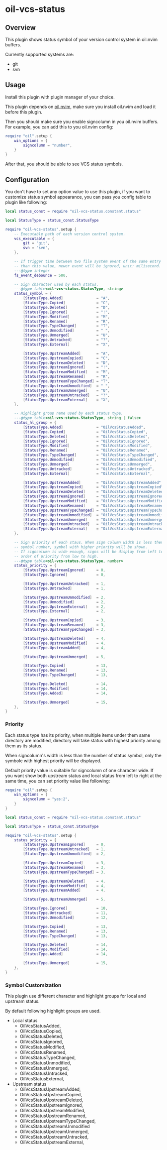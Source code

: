 # oil-vcs-status

## Overview

This plugin shows status symbol of your version control system in oil.nvim
buffers.

Currently supported systems are:

- git
- svn

## Usage

Install this plugin with plugin manager of your choice.

This plugin depends on [oil.nvim](https://github.com/stevearc/oil.nvim), make
sure you install oil.nvim and load it before this plugin.

Then you should make sure you enable signcolumn in you oil.nvim buffers. For
example, you can add this to you oil.nvim config:

```lua
require "oil".setup {
    win_options = {
        signcolumn = "number",
    }
}
```

After that, you should be able to see VCS status symbols.

## Configuration

You don't have to set any option value to use this plugin, if you want to
customize status symbol appearance, you can pass you config table to plugin
like following:

```lua
local status_const = require "oil-vcs-status.constant.status"

local StatusType = status_const.StatusType

require "oil-vcs-status".setup {
    -- Executable path of each version control system.
    vcs_executable = {
        git = "git",
        svn = "svn",
    },

    -- If trigger time between two file system event of the same entry is less
    -- than this value, newer event will be ignored, unit: milisecond.
    ---@type integer
    fs_event_debounce = 500,

    -- Sign character used by each status.
    ---@type table<oil-vcs-status.StatusType, string>
    status_symbol = {
        [StatusType.Added]               = "A",
        [StatusType.Copied]              = "C",
        [StatusType.Deleted]             = "D",
        [StatusType.Ignored]             = "!",
        [StatusType.Modified]            = "M",
        [StatusType.Renamed]             = "R",
        [StatusType.TypeChanged]         = "T",
        [StatusType.Unmodified]          = " ",
        [StatusType.Unmerged]            = "U",
        [StatusType.Untracked]           = "?",
        [StatusType.External]            = "X",

        [StatusType.UpstreamAdded]       = "A",
        [StatusType.UpstreamCopied]      = "C",
        [StatusType.UpstreamDeleted]     = "D",
        [StatusType.UpstreamIgnored]     = "!",
        [StatusType.UpstreamModified]    = "M",
        [StatusType.UpstreamRenamed]     = "R",
        [StatusType.UpstreamTypeChanged] = "T",
        [StatusType.UpstreamUnmodified]  = " ",
        [StatusType.UpstreamUnmerged]    = "U",
        [StatusType.UpstreamUntracked]   = "?",
        [StatusType.UpstreamExternal]    = "X",
    },

    -- Highlight group name used by each status type.
    ---@type table<oil-vcs-status.StatusType, string | false>
    status_hl_group = {
        [StatusType.Added]               = "OilVcsStatusAdded",
        [StatusType.Copied]              = "OilVcsStatusCopied",
        [StatusType.Deleted]             = "OilVcsStatusDeleted",
        [StatusType.Ignored]             = "OilVcsStatusIgnored",
        [StatusType.Modified]            = "OilVcsStatusModified",
        [StatusType.Renamed]             = "OilVcsStatusRenamed",
        [StatusType.TypeChanged]         = "OilVcsStatusTypeChanged",
        [StatusType.Unmodified]          = "OilVcsStatusUnmodified",
        [StatusType.Unmerged]            = "OilVcsStatusUnmerged",
        [StatusType.Untracked]           = "OilVcsStatusUntracked",
        [StatusType.External]            = "OilVcsStatusExternal",

        [StatusType.UpstreamAdded]       = "OilVcsStatusUpstreamAdded",
        [StatusType.UpstreamCopied]      = "OilVcsStatusUpstreamCopied",
        [StatusType.UpstreamDeleted]     = "OilVcsStatusUpstreamDeleted",
        [StatusType.UpstreamIgnored]     = "OilVcsStatusUpstreamIgnored",
        [StatusType.UpstreamModified]    = "OilVcsStatusUpstreamModified",
        [StatusType.UpstreamRenamed]     = "OilVcsStatusUpstreamRenamed",
        [StatusType.UpstreamTypeChanged] = "OilVcsStatusUpstreamTypeChanged",
        [StatusType.UpstreamUnmodified]  = "OilVcsStatusUpstreamUnmodified",
        [StatusType.UpstreamUnmerged]    = "OilVcsStatusUpstreamUnmerged",
        [StatusType.UpstreamUntracked]   = "OilVcsStatusUpstreamUntracked",
        [StatusType.UpstreamExternal]    = "OilVcsStatusUpstreamExternal",
    },

    -- Sign priority of each staus. When sign column width is less then staus
    -- symbol number, symbol with higher priority will be shown.
    -- If signcolumn is wide enough, signs will be display from left to right in
    -- order of priority from low to high.
    ---@type table<oil-vcs-status.StatusType, number>
    status_priority = {
        [StatusType.UpstreamIgnored]     = 0,
        [StatusType.Ignored]             = 0,

        [StatusType.UpstreamUntracked]   = 1,
        [StatusType.Untracked]           = 1,

        [StatusType.UpstreamUnmodified]  = 2,
        [StatusType.Unmodified]          = 2,
        [StatusType.UpstreamExternal]    = 2,
        [StatusType.External]            = 2,

        [StatusType.UpstreamCopied]      = 3,
        [StatusType.UpstreamRenamed]     = 3,
        [StatusType.UpstreamTypeChanged] = 3,

        [StatusType.UpstreamDeleted]     = 4,
        [StatusType.UpstreamModified]    = 4,
        [StatusType.UpstreamAdded]       = 4,

        [StatusType.UpstreamUnmerged]    = 5,

        [StatusType.Copied]              = 13,
        [StatusType.Renamed]             = 13,
        [StatusType.TypeChanged]         = 13,

        [StatusType.Deleted]             = 14,
        [StatusType.Modified]            = 14,
        [StatusType.Added]               = 14,

        [StatusType.Unmerged]            = 15,
    },
}
```

### Priority

Each status type has its priority, when multiple items under them same
directory are modified, directory will take status with highest priority among
them as its status.

When signcolumn's width is less than the number of status symbol, only the
symbole with highest priority will be displayed.

Default priority value is suitable for signcolumn of one character wide. If you
want show both upstream status and local status from left to right at the same
time, you can set priority value like following:

```lua
require "oil".setup {
    win_options = {
        signcolumn = "yes:2",
    }
}

local status_const = require "oil-vcs-status.constant.status"

local StatusType = status_const.StatusType

require "oil-vcs-status".setup {
    status_priority = {
        [StatusType.UpstreamIgnored]     = 0,
        [StatusType.UpstreamUntracked]   = 1,
        [StatusType.UpstreamUnmodified]  = 2,

        [StatusType.UpstreamCopied]      = 3,
        [StatusType.UpstreamRenamed]     = 3,
        [StatusType.UpstreamTypeChanged] = 3,

        [StatusType.UpstreamDeleted]     = 4,
        [StatusType.UpstreamModified]    = 4,
        [StatusType.UpstreamAdded]       = 4,

        [StatusType.UpstreamUnmerged]    = 5,

        [StatusType.Ignored]             = 10,
        [StatusType.Untracked]           = 11,
        [StatusType.Unmodified]          = 12,

        [StatusType.Copied]              = 13,
        [StatusType.Renamed]             = 13,
        [StatusType.TypeChanged]         = 13,

        [StatusType.Deleted]             = 14,
        [StatusType.Modified]            = 14,
        [StatusType.Added]               = 14,

        [StatusType.Unmerged]            = 15,
    },
}
```

### Symbol Customization

This plugin use different character and highlight groups for local and upstream
status.

By default following highlight groups are used.

- Local status
  - OilVcsStatusAdded,
  - OilVcsStatusCopied,
  - OilVcsStatusDeleted,
  - OilVcsStatusIgnored,
  - OilVcsStatusModified,
  - OilVcsStatusRenamed,
  - OilVcsStatusTypeChanged,
  - OilVcsStatusUnmodified,
  - OilVcsStatusUnmerged,
  - OilVcsStatusUntracked,
  - OilVcsStatusExternal,
- Upstream status
  - OilVcsStatusUpstreamAdded,
  - OilVcsStatusUpstreamCopied,
  - OilVcsStatusUpstreamDeleted,
  - OilVcsStatusUpstreamIgnored,
  - OilVcsStatusUpstreamModified,
  - OilVcsStatusUpstreamRenamed,
  - OilVcsStatusUpstreamTypeChanged,
  - OilVcsStatusUpstreamUnmodified
  - OilVcsStatusUpstreamUnmerged,
  - OilVcsStatusUpstreamUntracked,
  - OilVcsStatusUpstreamExternal,
